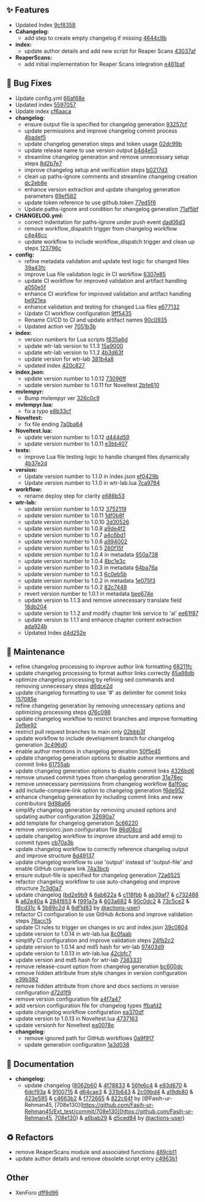 ## ✨ Features
* Updated Index [9cf8358](https://github.com/Fasih-ur-Rehman45/Ext_test/commit/9cf8358)
* **Cahangelog:**
  * add step to create empty changelog if missing [4644c9b](https://github.com/Fasih-ur-Rehman45/Ext_test/commit/4644c9b)
* **index:**
  * update author details and add new script for Reaper Scans [43037af](https://github.com/Fasih-ur-Rehman45/Ext_test/commit/43037af)
* **ReaperScans:**
  * add initial implementation for Reaper Scans integration [e461baf](https://github.com/Fasih-ur-Rehman45/Ext_test/commit/e461baf)

## 🐛 Bug Fixes
* Update config.yml [66af68e](https://github.com/Fasih-ur-Rehman45/Ext_test/commit/66af68e)
* Updated index [5597057](https://github.com/Fasih-ur-Rehman45/Ext_test/commit/5597057)
* Update index [cf6aaca](https://github.com/Fasih-ur-Rehman45/Ext_test/commit/cf6aaca)
* **changelog:**
  * ensure output file is specified for changelog generation [93257cf](https://github.com/Fasih-ur-Rehman45/Ext_test/commit/93257cf)
  * update permissions and improve changelog commit process [4badef5](https://github.com/Fasih-ur-Rehman45/Ext_test/commit/4badef5)
  * update changelog generation steps and token usage [02dc99b](https://github.com/Fasih-ur-Rehman45/Ext_test/commit/02dc99b)
  * update release name to use version output [b4d4e53](https://github.com/Fasih-ur-Rehman45/Ext_test/commit/b4d4e53)
  * streamline changelog generation and remove unnecessary setup steps [8d2b7e7](https://github.com/Fasih-ur-Rehman45/Ext_test/commit/8d2b7e7)
  * improve changelog setup and verification steps [b0217d3](https://github.com/Fasih-ur-Rehman45/Ext_test/commit/b0217d3)
  * clean up paths-ignore comments and streamline changelog creation [dc2eb8e](https://github.com/Fasih-ur-Rehman45/Ext_test/commit/dc2eb8e)
  * enhance version extraction and update changelog generation parameters [69ef582](https://github.com/Fasih-ur-Rehman45/Ext_test/commit/69ef582)
  * update token reference to use github.token [77ed5f6](https://github.com/Fasih-ur-Rehman45/Ext_test/commit/77ed5f6)
  * Update paths-ignore and condition for changelog generation [71af5bf](https://github.com/Fasih-ur-Rehman45/Ext_test/commit/71af5bf)
* **CHANGELOG.yml:**
  * correct indentation for paths-ignore under push event [dad06d3](https://github.com/Fasih-ur-Rehman45/Ext_test/commit/dad06d3)
  * remove workflow_dispatch trigger from changelog workflow [c4e46cc](https://github.com/Fasih-ur-Rehman45/Ext_test/commit/c4e46cc)
  * update workflow to include workflow_dispatch trigger and clean up steps [123796c](https://github.com/Fasih-ur-Rehman45/Ext_test/commit/123796c)
* **config:**
  * refine metadata validation and update test logic for changed files [39a43fc](https://github.com/Fasih-ur-Rehman45/Ext_test/commit/39a43fc)
  * improve Lua file validation logic in CI workflow [6307e85](https://github.com/Fasih-ur-Rehman45/Ext_test/commit/6307e85)
  * update CI workflow for improved validation and artifact handling [a050e5f](https://github.com/Fasih-ur-Rehman45/Ext_test/commit/a050e5f)
  * enhance CI workflow for improved validation and artifact handling [be921ea](https://github.com/Fasih-ur-Rehman45/Ext_test/commit/be921ea)
  * enhance validation and testing for changed Lua files [e677132](https://github.com/Fasih-ur-Rehman45/Ext_test/commit/e677132)
  * Update CI workflow configuration [9ff5435](https://github.com/Fasih-ur-Rehman45/Ext_test/commit/9ff5435)
  * Rename CI/CD to CI and update artifact names [90c0935](https://github.com/Fasih-ur-Rehman45/Ext_test/commit/90c0935)
  * Updated action ver [7051b3b](https://github.com/Fasih-ur-Rehman45/Ext_test/commit/7051b3b)
* **index:**
  * version numbers for Lua scripts [f835a6d](https://github.com/Fasih-ur-Rehman45/Ext_test/commit/f835a6d)
  * update wtr-lab version to 1.1.3 [15a9000](https://github.com/Fasih-ur-Rehman45/Ext_test/commit/15a9000)
  * update wtr-lab version to 1.1.2 [4b3d63f](https://github.com/Fasih-ur-Rehman45/Ext_test/commit/4b3d63f)
  * update version for wtr-lab [381b4a8](https://github.com/Fasih-ur-Rehman45/Ext_test/commit/381b4a8)
  * updated index [420c827](https://github.com/Fasih-ur-Rehman45/Ext_test/commit/420c827)
* **index.json:**
  * update version number to 1.0.12 [73096ff](https://github.com/Fasih-ur-Rehman45/Ext_test/commit/73096ff)
  * update version number to 1.0.11 for Noveltest [2bfe610](https://github.com/Fasih-ur-Rehman45/Ext_test/commit/2bfe610)
* **mvlempyr:**
  * Bump mvlempyr ver [326c0c9](https://github.com/Fasih-ur-Rehman45/Ext_test/commit/326c0c9)
* **mvlempyr.lua:**
  * fix a typo [e8b33cf](https://github.com/Fasih-ur-Rehman45/Ext_test/commit/e8b33cf)
* **Noveltest:**
  * fix file ending [7a0ba64](https://github.com/Fasih-ur-Rehman45/Ext_test/commit/7a0ba64)
* **Noveltest.lua:**
  * update version number to 1.0.12 [d444d59](https://github.com/Fasih-ur-Rehman45/Ext_test/commit/d444d59)
  * update version number to 1.0.11 [e3bb407](https://github.com/Fasih-ur-Rehman45/Ext_test/commit/e3bb407)
* **tests:**
  * improve Lua file testing logic to handle changed files dynamically [4b37e2d](https://github.com/Fasih-ur-Rehman45/Ext_test/commit/4b37e2d)
* **version:**
  * Update version number to 1.1.0 in index.json [ef0429b](https://github.com/Fasih-ur-Rehman45/Ext_test/commit/ef0429b)
  * Update version number to 1.1.0 in wtr-lab.lua [7ca9784](https://github.com/Fasih-ur-Rehman45/Ext_test/commit/7ca9784)
* **workflow:**
  * rename deploy step for clarity [e688b53](https://github.com/Fasih-ur-Rehman45/Ext_test/commit/e688b53)
* **wtr-lab:**
  * update version number to 1.0.12 [3752119](https://github.com/Fasih-ur-Rehman45/Ext_test/commit/3752119)
  * update version number to 1.0.11 [1df0b8f](https://github.com/Fasih-ur-Rehman45/Ext_test/commit/1df0b8f)
  * update version number to 1.0.10 [3d30526](https://github.com/Fasih-ur-Rehman45/Ext_test/commit/3d30526)
  * update version number to 1.0.8 [a9de4f2](https://github.com/Fasih-ur-Rehman45/Ext_test/commit/a9de4f2)
  * update version number to 1.0.7 [a4c6bd1](https://github.com/Fasih-ur-Rehman45/Ext_test/commit/a4c6bd1)
  * update version number to 1.0.6 [a994002](https://github.com/Fasih-ur-Rehman45/Ext_test/commit/a994002)
  * update version number to 1.0.5 [260f15f](https://github.com/Fasih-ur-Rehman45/Ext_test/commit/260f15f)
  * update version number to 1.0.4 in metadata [650a738](https://github.com/Fasih-ur-Rehman45/Ext_test/commit/650a738)
  * update version number to 1.0.4 [8bc1e3c](https://github.com/Fasih-ur-Rehman45/Ext_test/commit/8bc1e3c)
  * update version number to 1.0.3 in metadata [64ba76a](https://github.com/Fasih-ur-Rehman45/Ext_test/commit/64ba76a)
  * update version number to 1.0.3 [6c0eb5b](https://github.com/Fasih-ur-Rehman45/Ext_test/commit/6c0eb5b)
  * update version number to 1.0.2 in metadata [1e075f3](https://github.com/Fasih-ur-Rehman45/Ext_test/commit/1e075f3)
  * update version number to 1.0.2 [82c7448](https://github.com/Fasih-ur-Rehman45/Ext_test/commit/82c7448)
  * revert version number to 1.0.1 in metadata [bee674e](https://github.com/Fasih-ur-Rehman45/Ext_test/commit/bee674e)
  * update version to 1.1.3 and remove unnecessary translate field [18db204](https://github.com/Fasih-ur-Rehman45/Ext_test/commit/18db204)
  * update version to 1.1.2 and modify chapter link service to 'ai' [ee61f87](https://github.com/Fasih-ur-Rehman45/Ext_test/commit/ee61f87)
  * update version to 1.1.1 and enhance chapter content extraction [ada924b](https://github.com/Fasih-ur-Rehman45/Ext_test/commit/ada924b)
  * Updated Index [d4d252e](https://github.com/Fasih-ur-Rehman45/Ext_test/commit/d4d252e)

## 🔧 Maintenance
* refine changelog processing to improve author link formatting [68211fc](https://github.com/Fasih-ur-Rehman45/Ext_test/commit/68211fc)
* update changelog processing to format author links correctly [65a98db](https://github.com/Fasih-ur-Rehman45/Ext_test/commit/65a98db)
* optimize changelog processing by refining sed commands and removing unnecessary steps [d6dce2d](https://github.com/Fasih-ur-Rehman45/Ext_test/commit/d6dce2d)
* update changelog formatting to use '#' as delimiter for commit links [157085e](https://github.com/Fasih-ur-Rehman45/Ext_test/commit/157085e)
* refine changelog generation by removing unnecessary options and optimizing processing steps [d76c098](https://github.com/Fasih-ur-Rehman45/Ext_test/commit/d76c098)
* update changelog workflow to restrict branches and improve formatting [2efbe92](https://github.com/Fasih-ur-Rehman45/Ext_test/commit/2efbe92)
* restrict pull request branches to main only [02bbb3f](https://github.com/Fasih-ur-Rehman45/Ext_test/commit/02bbb3f)
* update workflow to include development branch for changelog generation [3c496d0](https://github.com/Fasih-ur-Rehman45/Ext_test/commit/3c496d0)
* enable author mentions in changelog generation [50f5e45](https://github.com/Fasih-ur-Rehman45/Ext_test/commit/50f5e45)
* update changelog generation options to disable author mentions and commit links [61755ab](https://github.com/Fasih-ur-Rehman45/Ext_test/commit/61755ab)
* update changelog generation options to disable commit links [4326bd6](https://github.com/Fasih-ur-Rehman45/Ext_test/commit/4326bd6)
* remove unused commit types from changelog generation [31e78ec](https://github.com/Fasih-ur-Rehman45/Ext_test/commit/31e78ec)
* remove unnecessary permissions from changelog workflow [8a1f0ac](https://github.com/Fasih-ur-Rehman45/Ext_test/commit/8a1f0ac)
* add include-compare-link option to changelog generation [f6de952](https://github.com/Fasih-ur-Rehman45/Ext_test/commit/f6de952)
* enhance changelog generation by including commit links and new contributors [9d98a66](https://github.com/Fasih-ur-Rehman45/Ext_test/commit/9d98a66)
* simplify changelog generation by removing unused options and updating author configuration [32690a7](https://github.com/Fasih-ur-Rehman45/Ext_test/commit/32690a7)
* add template for changelog generation [5c66220](https://github.com/Fasih-ur-Rehman45/Ext_test/commit/5c66220)
* remove .versionrc.json configuration file [86d08cd](https://github.com/Fasih-ur-Rehman45/Ext_test/commit/86d08cd)
* update changelog workflow to improve structure and add emoji to commit types [cb70a3b](https://github.com/Fasih-ur-Rehman45/Ext_test/commit/cb70a3b)
* update changelog workflow to correctly reference changelog output and improve structure [8d49137](https://github.com/Fasih-ur-Rehman45/Ext_test/commit/8d49137)
* update changelog workflow to use 'output' instead of 'output-file' and enable GitHub compare link [74a3bcb](https://github.com/Fasih-ur-Rehman45/Ext_test/commit/74a3bcb)
* ensure output-file is specified for changelog generation [72a6525](https://github.com/Fasih-ur-Rehman45/Ext_test/commit/72a6525)
* refactor changelog workflow to use auto-changelog and improve structure [7c3d0a7](https://github.com/Fasih-ur-Rehman45/Ext_test/commit/7c3d0a7)
* update changelog ([bd2e9b9](https://github.com/Fasih-ur-Rehman45/Ext_test/commit/bd2e9b9) & [6ab622a](https://github.com/Fasih-ur-Rehman45/Ext_test/commit/6ab622a) & [c118fbb](https://github.com/Fasih-ur-Rehman45/Ext_test/commit/c118fbb) & [ab39af7](https://github.com/Fasih-ur-Rehman45/Ext_test/commit/ab39af7) & [c732488](https://github.com/Fasih-ur-Rehman45/Ext_test/commit/c732488) & [a62e40a](https://github.com/Fasih-ur-Rehman45/Ext_test/commit/a62e40a) & [284f853](https://github.com/Fasih-ur-Rehman45/Ext_test/commit/284f853) & [f991a7a](https://github.com/Fasih-ur-Rehman45/Ext_test/commit/f991a7a) & [603a682](https://github.com/Fasih-ur-Rehman45/Ext_test/commit/603a682) & [90c0dc2](https://github.com/Fasih-ur-Rehman45/Ext_test/commit/90c0dc2) & [73c5ce2](https://github.com/Fasih-ur-Rehman45/Ext_test/commit/73c5ce2) & [f8cd31c](https://github.com/Fasih-ur-Rehman45/Ext_test/commit/f8cd31c) & [5b89c2d](https://github.com/Fasih-ur-Rehman45/Ext_test/commit/5b89c2d) & [6df1d83](https://github.com/Fasih-ur-Rehman45/Ext_test/commit/6df1d83) by [@actions-user](https://github.com/actions-user))
* refactor CI configuration to use GitHub Actions and improve validation steps [78acc15](https://github.com/Fasih-ur-Rehman45/Ext_test/commit/78acc15)
* update CI rules to trigger on changes in src and index.json [39c0804](https://github.com/Fasih-ur-Rehman45/Ext_test/commit/39c0804)
* update version to 1.0.14 in wtr-lab.lua [8c0faab](https://github.com/Fasih-ur-Rehman45/Ext_test/commit/8c0faab)
* simplify CI configuration and improve validation steps [24fb2c2](https://github.com/Fasih-ur-Rehman45/Ext_test/commit/24fb2c2)
* update version to 1.0.14 and md5 hash for wtr-lab [97403d9](https://github.com/Fasih-ur-Rehman45/Ext_test/commit/97403d9)
* update version to 1.0.13 in wtr-lab.lua [42cbfc7](https://github.com/Fasih-ur-Rehman45/Ext_test/commit/42cbfc7)
* update version and md5 hash for wtr-lab [7383331](https://github.com/Fasih-ur-Rehman45/Ext_test/commit/7383331)
* remove release-count option from changelog generation [bc600dc](https://github.com/Fasih-ur-Rehman45/Ext_test/commit/bc600dc)
* remove hidden attribute from style changes in version configuration [e39b382](https://github.com/Fasih-ur-Rehman45/Ext_test/commit/e39b382)
* remove hidden attribute from chore and docs sections in version configuration [d72d1f9](https://github.com/Fasih-ur-Rehman45/Ext_test/commit/d72d1f9)
* remove version configuration file [a4f7a47](https://github.com/Fasih-ur-Rehman45/Ext_test/commit/a4f7a47)
* add version configuration file for changelog types [ffbafd2](https://github.com/Fasih-ur-Rehman45/Ext_test/commit/ffbafd2)
* update changelog workflow configuration [ea370df](https://github.com/Fasih-ur-Rehman45/Ext_test/commit/ea370df)
* update version to 1.0.13 in Noveltest.lua [4737163](https://github.com/Fasih-ur-Rehman45/Ext_test/commit/4737163)
* update versionh for Noveltest [ea0078e](https://github.com/Fasih-ur-Rehman45/Ext_test/commit/ea0078e)
* **changelog:**
  * remove ignored path for GitHub workflows [0a9f917](https://github.com/Fasih-ur-Rehman45/Ext_test/commit/0a9f917)
  * update generation configuration [1a3d038](https://github.com/Fasih-ur-Rehman45/Ext_test/commit/1a3d038)

## 📝 Documentation
* **changelog:**
  * update changelog ([8062b60](https://github.com/Fasih-ur-Rehman45/Ext_test/commit/8062b60) & [4f78833](https://github.com/Fasih-ur-Rehman45/Ext_test/commit/4f78833) & [56fe6c4](https://github.com/Fasih-ur-Rehman45/Ext_test/commit/56fe6c4) & [e93d670](https://github.com/Fasih-ur-Rehman45/Ext_test/commit/e93d670) & [6dcf93a](https://github.com/Fasih-ur-Rehman45/Ext_test/commit/6dcf93a) & [9100715](https://github.com/Fasih-ur-Rehman45/Ext_test/commit/9100715) & [d64cae3](https://github.com/Fasih-ur-Rehman45/Ext_test/commit/d64cae3) & [331b643](https://github.com/Fasih-ur-Rehman45/Ext_test/commit/331b643) & [2c09bd4](https://github.com/Fasih-ur-Rehman45/Ext_test/commit/2c09bd4) & [a19db80](https://github.com/Fasih-ur-Rehman45/Ext_test/commit/a19db80) & [423e595](https://github.com/Fasih-ur-Rehman45/Ext_test/commit/423e595) & [c4663b2](https://github.com/Fasih-ur-Rehman45/Ext_test/commit/c4663b2) & [f772665](https://github.com/Fasih-ur-Rehman45/Ext_test/commit/f772665) & [822c64f](https://github.com/Fasih-ur-Rehman45/Ext_test/commit/822c64f) by [@Fasih-ur-Rehman45, [708e130](https://github.com/Fasih-ur-Rehman45/Ext_test/commit/708e130](https://github.com/Fasih-ur-Rehman45, [708e130](https://github.com/Fasih-ur-Rehman45/Ext_test/commit/708e130)) & [a6bab29](https://github.com/Fasih-ur-Rehman45/Ext_test/commit/a6bab29) & [d5ced84](https://github.com/Fasih-ur-Rehman45/Ext_test/commit/d5ced84) by [@actions-user](https://github.com/actions-user))

## ♻️ Refactors
* remove ReaperScans module and associated functions [489cb11](https://github.com/Fasih-ur-Rehman45/Ext_test/commit/489cb11)
* update author details and remove obsolete script entry [c4963b1](https://github.com/Fasih-ur-Rehman45/Ext_test/commit/c4963b1)

## Other
* XenForo [dff9d96](https://github.com/Fasih-ur-Rehman45/Ext_test/commit/dff9d96)


